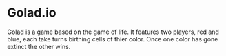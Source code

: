 # Golad.io
Golad is a game based on the game of life. It features two players, red and blue, each take turns birthing cells of thier color. Once one color has gone extinct the other wins.
